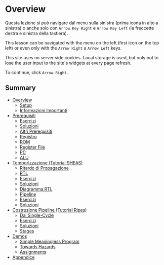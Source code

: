 # Overview

Questa lezione si può navigare dal menu sulla sinistra (prima icona in alto a sinistra) o anche solo con ```Arrow Key Right``` e ```Arrow Key Left``` (le freccette destra e sinistra della tastiera). 

This lesson can be navigated with the menu on the left (first icon on the top left) or even only with the ```Arrow Right``` e ```Arrow Left``` keys.

This site uses no server side cookies. Local storage is used, but only not to lose the user input to the site's widgets at every page refresh.

To continue, click ```Arrow Right```.

## Summary

- [Overview](./0_overview.md)
    - [Setup](./0.1_setup.md)
    - [Informazioni Importanti](./0.2_informazioni_importanti.md)
- [Prerequisiti](./1_prerequisiti.md)
    - [Esercizi](./1.1_esercizi.md)
    - [Soluzioni](./1.2_soluzioni.md)
    - [Altri Prerequisiti](./1.3_altri_prerequisiti.md)
    - [Registro](./1.4_registro.md)
    - [ROM](./1.5_rom.md)
    - [Register File](./1.6_register_file.md)
    - [PC](./1.7_pc.md)
    - [ALU](./1.8_alu.md)
- [Temporizzazione (Tutorial SHEAS)](./2_timing.md)
    - [Ritardo di Propagazione](./2.1_propagation_delay.md)
    - [RTL](./2.3_rtl.md)
    - [Esercizi](./2.2_esercizi.md)
    - [Soluzioni](./2.4_soluzioni.md)
    - [Diagramma RTL](./2.5_diagramma_rtl.md)
    - [Pipeline](./2.6_pipeline.md)
    - [Esercizi](./2.7_esercizi.md)
    - [Soluzioni](./2.8_soluzioni.md)
- [Costruzione Pipeline (Tutorial Ripes)](./3_building_the_pipeline.md)
    - [Dal Single-Cycle](./3.1_from_singlecycle.md)
    - [Esercizi](./3.2_exercises.md)
    - [Soluzioni](./3.3_solutions.md)
    - [Stages](./3.4_stages.md)
- [Demos](./4_demos.md)
    - [Simple Meaningless Program](./4.1_simple_meaningless_program.md)
    - [Towards Hazards](./4.2_towards_hazards.md)
    - [Assignments](./4.3_assignments.md)
- [Appendice](./5_appendix.md)